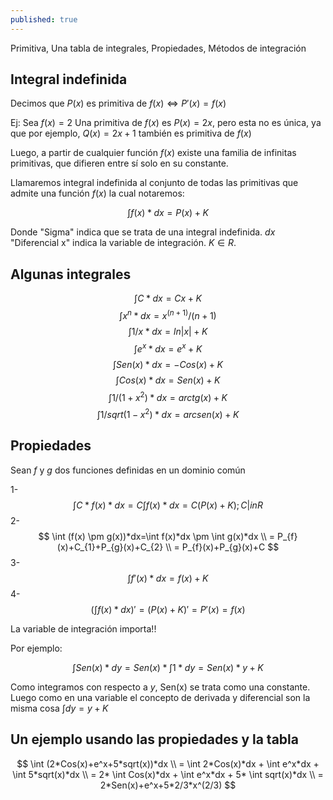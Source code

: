 ```yaml
---
published: true
---
```

Primitiva, Una tabla de integrales, Propiedades, Métodos de integración

## Integral indefinida

Decimos que $P(x)$ es primitiva de $f(x) \iff P'(x)=f(x)$

Ej: Sea $f(x)=2$
Una primitiva de $f(x)$ es $P(x)=2x$, pero esta no es única, ya que por ejemplo, $Q(x)=2x+1$ también es primitiva de $f(x)$

Luego, a partir de cualquier función $f(x)$ existe una familia de infinitas primitivas, que difieren entre sí solo en su constante.

Llamaremos integral indefinida al conjunto de todas las primitivas que admite una función $f(x)$ la cual notaremos:

$$ \int f(x) * dx = P(x)+K $$

Donde "Sigma" indica que se trata de una integral indefinida.
$dx$ "Diferencial x" indica la variable de integración.
$K \in R$.

## Algunas integrales

$$ \int C*dx = Cx+K $$
$$ \int x^n*dx = x^(n+1)/(n+1) $$
$$ \int 1/x*dx = ln|x|+K $$
$$ \int e^x*dx = e^x+K $$
$$ \int Sen(x)*dx = -Cos(x)+K $$
$$ \int Cos(x)*dx = Sen(x)+K $$
$$ \int 1/(1+x^2)*dx = arctg(x)+K $$
$$ \int 1/sqrt(1-x^2)*dx = arcsen(x)+K $$

## Propiedades

Sean $f$ y $g$ dos funciones definidas en un dominio común

1- $$ \int C*f(x)*dx=C \int f(x)*dx=C(P(x)+K) ; C |in R $$
2- $$ \int (f(x) \pm g(x))*dx=\int f(x)*dx \pm \int g(x)*dx \\ 
	  = P_{f}(x)+C_{1}+P_{g}(x)+C_{2} \\
      = P_{f}(x)+P_{g}(x)+C $$
3- $$ \int f'(x)*dx=f(x)+K $$
4- $$ (\int f(x)*dx)'=(P(x)+K)'=P'(x)=f(x) $$

La variable de integración importa!!

Por ejemplo:

$$ \int Sen(x)*dy = Sen(x)* \int 1*dy = Sen(x)*y+K $$

Como integramos con respecto a $y$, Sen(x) se trata como una constante.
Luego como en una variable el concepto de derivada y diferencial son la misma cosa $\int dy = y+K$

## Un ejemplo usando las propiedades y la tabla

$$ \int (2*Cos(x)+e^x+5*sqrt(x))*dx \\
   = \int 2*Cos(x)*dx + \int e^x*dx + \int 5*sqrt(x)*dx \\
   = 2* \int Cos(x)*dx + \int e^x*dx + 5* \int sqrt(x)*dx \\
   = 2*Sen(x)+e^x+5*2/3*x^(2/3) $$
   

